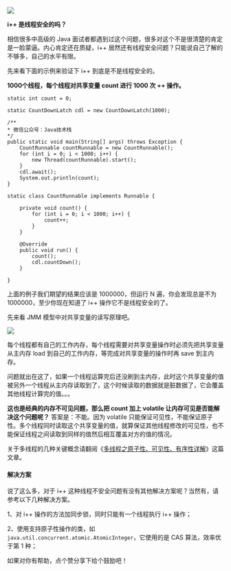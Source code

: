 
![](http://img.javastack.cn/18-6-8/12258861.jpg)

**i++ 是线程安全的吗？**

相信很多中高级的 Java 面试者都遇到过这个问题，很多对这个不是很清楚的肯定是一脸蒙逼。内心肯定还在质疑，i++ 居然还有线程安全问题？只能说自己了解的不够多，自己的水平有限。

先来看下面的示例来验证下 i++ 到底是不是线程安全的。

**1000个线程，每个线程对共享变量 count 进行 1000 次 ++ 操作。**

```
static int count = 0;

static CountDownLatch cdl = new CountDownLatch(1000);

/**
* 微信公众号：Java技术栈
*/
public static void main(String[] args) throws Exception {
	CountRunnable countRunnable = new CountRunnable();
	for (int i = 0; i < 1000; i++) {
		new Thread(countRunnable).start();
	}
	cdl.await();
	System.out.println(count);
}

static class CountRunnable implements Runnable {

	private void count() {
		for (int i = 0; i < 1000; i++) {
			count++;
		}
	}

	@Override
	public void run() {
		count();
		cdl.countDown();
	}

}
```

上面的例子我们期望的结果应该是 1000000，但运行 N 遍，你会发现总是不为 1000000，至少你现在知道了 i++ 操作它不是线程安全的了。

先来看 JMM 模型中对共享变量的读写原理吧。

![](http://img.javastack.cn/18-6-8/60972585.jpg)

每个线程都有自己的工作内存，每个线程需要对共享变量操作时必须先把共享变量从主内存 load 到自己的工作内存，等完成对共享变量的操作时再 save 到主内存。

问题就出在这了，如果一个线程运算完后还没刷到主内存，此时这个共享变量的值被另外一个线程从主内存读取到了，这个时候读取的数据就是脏数据了，它会覆盖其他线程计算完的值。。。

**这也是经典的内存不可见问题，那么把 count 加上 volatile 让内存可见是否能解决这个问题呢？** 答案是：不能。因为 volatile 只能保证可见性，不能保证原子性。多个线程同时读取这个共享变量的值，就算保证其他线程修改的可见性，也不能保证线程之间读取到同样的值然后相互覆盖对方的值的情况。

关于多线程的几种关键概念请翻阅《[多线程之原子性、可见性、有序性详解](https://mp.weixin.qq.com/s/DWaxnysIQ8NSWN1NME_HvA)》这篇文章。

#### 解决方案

说了这么多，对于 i++ 这种线程不安全问题有没有其他解决方案呢？当然有，请参考以下几种解决方案。

1、对 i++ 操作的方法加同步锁，同时只能有一个线程执行 i++ 操作；

2、使用支持原子性操作的类，如 `java.util.concurrent.atomic.AtomicInteger`，它使用的是 CAS 算法，效率优于第 1 种；

如果对你有帮助，点个赞分享下给个鼓励吧！